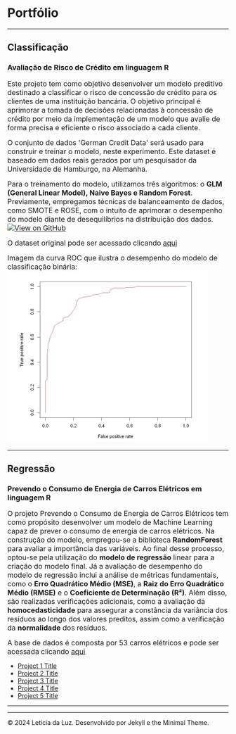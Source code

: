 # Portfólio

---

## Classificação

### Avaliação de Risco de Crédito em linguagem R
<span style="font-size: 16px;">Este projeto tem como objetivo desenvolver um modelo preditivo destinado a classificar o risco de concessão de crédito para os clientes de uma instituição bancária. O objetivo principal é aprimorar a tomada de decisões relacionadas à concessão de crédito por meio da implementação de um modelo que avalie de forma precisa e eficiente o risco associado a cada cliente. 

<span style="font-size: 16px;">O conjunto de dados 'German Credit Data' será usado para construir e treinar o modelo, neste experimento. Este dataset é baseado em dados reais gerados por um pesquisador da Universidade de Hamburgo, na Alemanha.  

<span style="font-size: 16px;">Para o treinamento do modelo, utilizamos três algoritmos: o **GLM (General Linear Model), Naive Bayes e Random Forest**. Previamente, empregamos técnicas de balanceamento de dados, como SMOTE e ROSE, com o intuito de aprimorar o desempenho do modelo diante de desequilíbrios na distribuição dos dados.  
<span style="font-size: 16px;">[![View on GitHub](https://img.shields.io/badge/GitHub-View_on_GitHub-blue?logo=GitHub)](https://github.com/leticiadluz/mini_projetos_ML_R/blob/main/Classificacao_avaliacao_risco_credito_R.ipynb)

<span style="font-size: 16px;">O dataset original pode ser acessado clicando [aqui](https://archive.ics.uci.edu/dataset/144/statlog+german+credit+data) 

<span style="font-size: 16px;">Imagem da curva ROC que ilustra o desempenho do modelo de classificação binária:
<img src="fotos_modelos/curva_roc.jpg"/>

---

## Regressão

### Prevendo o Consumo de Energia de Carros Elétricos em linguagem R

<span style="font-size: 16px;"> O projeto Prevendo o Consumo de Energia de Carros Elétricos tem como propósito desenvolver um modelo de Machine Learning capaz de prever o consumo de energia de carros elétricos. Na construção do modelo, empregou-se a biblioteca **RandomForest** para avaliar a importância das variáveis. Ao final desse processo, optou-se pela utilização do **modelo de regressão** linear para a criação do modelo final. Já a avaliação de desempenho do modelo de regressão inclui a análise de métricas fundamentais, como o **Erro Quadrático Médio (MSE)**, a **Raiz do Erro Quadrático Médio (RMSE)** e o **Coeficiente de Determinação (R²)**. Além disso, são realizadas verificações adicionais, como a avaliação da **homocedasticidade** para assegurar a constância da variância dos resíduos ao longo dos valores preditos, assim como a verificação da **normalidade** dos resíduos.

<span style="font-size: 16px;">A base de dados  é composta por 53 carros elétricos e pode ser acessada clicando [aqui](https://data.mendeley.com/datasets/tb9yrptydn/2)

- [Project 1 Title](http://example.com/)
- [Project 2 Title](http://example.com/)
- [Project 3 Title](http://example.com/)
- [Project 4 Title](http://example.com/)
- [Project 5 Title](http://example.com/)

---




---
© 2024 Leticia da Luz. Desenvolvido por Jekyll e the Minimal Theme.
